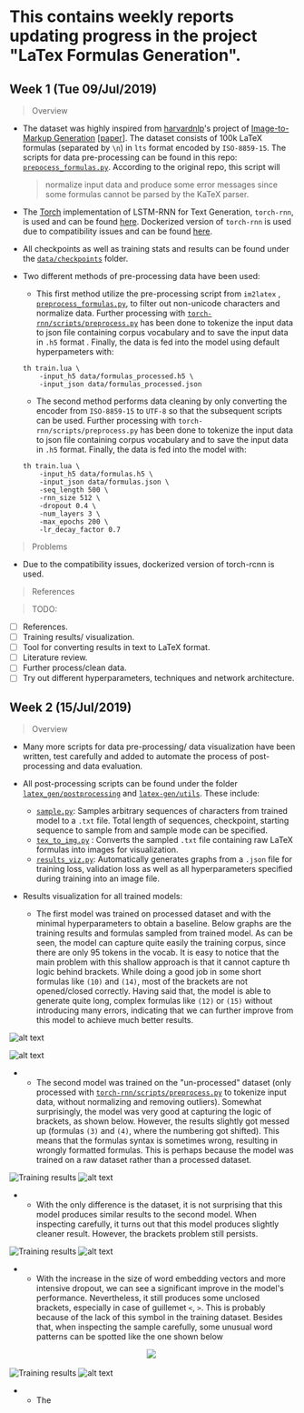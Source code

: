 # This contains weekly reports updating progress in the project "LaTex Formulas Generation".

##  Week 1 (Tue 09/Jul/2019)

> Overview

 - The dataset was highly inspired from [harvardnlp](http://nlp.seas.harvard.edu/)'s project of [Image-to-Markup Generation](http://lstm.seas.harvard.edu/latex/) [[paper](http://arxiv.org/pdf/1609.04938v1.pdf)]. The dataset consists of 100k LaTeX formulas (separated by `\n`) in `lts` format encoded by `ISO-8859-15`. The scripts for data pre-processing can be found in this repo: [`prepocess_formulas.py`](https://github.com/hnt4499/latex-gen/blob/master/im2markup/scripts/preprocessing/preprocess_formulas.py).  According to the original repo, this script will 
	> normalize input data and produce some error messages since some formulas cannot be parsed by the KaTeX parser.
	
 - The [Torch](http://torch.ch/) implementation of LSTM-RNN for Text Generation, `torch-rnn`, is used and can be found [here](https://github.com/jcjohnson/torch-rnn). Dockerized version of `torch-rnn` is used due to compatibility issues and can be found [here](https://github.com/crisbal/docker-torch-rnn).
 - All checkpoints as well as training stats and results can be found under the [`data/checkpoints`](https://github.com/hnt4499/latex-gen/tree/master/data/checkpoints) folder.
 - Two different methods of pre-processing data have been used:
    - This first method utilize the pre-processing script from `im2latex` , [`preprocess_formulas.py`](https://github.com/hnt4499/latex-gen/blob/master/im2markup/scripts/preprocessing/preprocess_formulas.py), to filter out non-unicode characters and normalize data. Further processing with [`torch-rnn/scripts/preprocess.py`](https://github.com/jcjohnson/torch-rnn/blob/master/scripts/preprocess.py) has been done to tokenize the input data to json file containing corpus vocabulary and to save the input data in `.h5` format . Finally, the data is fed into the model using default hyperpameters with:
	```
	th train.lua \
		-input_h5 data/formulas_processed.h5 \
		-input_json data/formulas_processed.json
	``` 
	
    - The second method performs data cleaning by only converting the encoder from `ISO-8859-15` to `UTF-8` so that the subsequent scripts can be used. Further processing with  `torch-rnn/scripts/preprocess.py` has been done to tokenize the input data to json file containing corpus vocabulary and to save the input data in `.h5` format. Finally, the data is fed into the model with:
	```
	th train.lua \
		-input_h5 data/formulas.h5 \
		-input_json data/formulas.json \
		-seq_length 500 \
		-rnn_size 512 \
		-dropout 0.4 \
		-num_layers 3 \
		-max_epochs 200 \
		-lr_decay_factor 0.7
	```
> Problems

 - Due to the compatibility issues, dockerized version of torch-rcnn is used.

> References

> TODO:

 - [ ] References.
 - [ ] Training results/ visualization.
 - [ ] Tool for converting results in text to LaTeX format.
 - [ ] Literature review.
 - [ ] Further process/clean data.
 - [ ] Try out different hyperparameters, techniques and network architecture.

## Week 2 (15/Jul/2019)
> Overview

- Many more scripts for data pre-processing/ data visualization have been written, test carefully and added to automate the process of post-processing and data evaluation.
- All post-processing scripts can be found under the folder [`latex_gen/postprocessing`](https://github.com/hnt4499/latex-gen/tree/master/latex_gen/postprocessing) and [`latex-gen/utils`](https://github.com/hnt4499/latex-gen/tree/master/latex_gen/utils). These include:

	- [`sample.py`](https://github.com/hnt4499/latex-gen/blob/master/latex_gen/postprocessing/sample.py):  Samples arbitrary sequences of characters from trained model to a `.txt` file. Total length of sequences, checkpoint, starting sequence to sample from and sample mode can be specified.
	- [`tex_to_img.py`](https://github.com/hnt4499/latex-gen/blob/master/latex_gen/postprocessing/tex_to_img.py) :  Converts the sampled `.txt` file containing raw LaTeX formulas into images for visualization. 
	- [`results_viz.py`](https://github.com/hnt4499/latex-gen/blob/master/latex_gen/postprocessing/results_viz.py): Automatically generates graphs from a `.json` file for training loss, validation loss as well as all hyperparameters specified during training into an image file.

- Results visualization for all trained models:

	- The first model was trained on processed dataset and with the minimal hyperparameters to obtain a baseline. Below graphs are the training results and formulas sampled from trained model. As can be seen, the model can capture quite easily the training corpus, since there are only 95 tokens in the vocab. It is easy to notice that the main problem with this shallow approach is that it cannot capture th logic behind brackets. While doing a good job in some short formulas like `(10)` and `(14)`, most of the brackets are not opened/closed correctly. Having said that, the model is able to generate quite long, complex formulas like `(12)` or `(15)` without introducing many errors, indicating that we can further improve from this model to achieve much better results.
	
![alt text](https://raw.githubusercontent.com/hnt4499/latex_gen/master/data/checkpoints/20190709_0221/training.jpg "Training results") 

![alt text](https://raw.githubusercontent.com/hnt4499/latex_gen/master/data/checkpoints/20190709_0221/sample_batch/20190709_0221_71.png "Sampled formulas") 

- -  The second model was trained on the "un-processed" dataset (only processed with [`torch-rnn/scripts/preprocess.py`](https://github.com/jcjohnson/torch-rnn/blob/master/scripts/preprocess.py) to tokenize input data, without normalizing and removing outliers). Somewhat surprisingly, the model was very good at capturing the logic of brackets, as shown below. However, the results slightly got messed up (formulas `(3)` and `(4)`, where the numbering got shifted). This means that the formulas syntax is sometimes wrong, resulting in wrongly formatted formulas. This is perhaps because the model was trained on a raw dataset rather than a processed dataset.
	
![](https://raw.githubusercontent.com/hnt4499/latex_gen/master/data/checkpoints/20190709_0822/training.jpg "Training results")
![alt text](https://raw.githubusercontent.com/hnt4499/latex_gen/master/data/checkpoints/20190709_0822/sample_batch/20190709_0822_34.png "Sampled formulas")

- - With the only difference is the dataset, it is not surprising that this model produces similar results to the second model. When inspecting carefully, it turns out that this model produces slightly cleaner result. However, the brackets problem still persists.
	
![](https://raw.githubusercontent.com/hnt4499/latex_gen/master/data/checkpoints/20190709_0822/training.jpg "Training results")
![alt text](https://raw.githubusercontent.com/hnt4499/latex_gen/master/data/checkpoints/20190709_0822/sample_batch/20190709_0822_34.png "Sampled formulas")

- - With the increase in the size of word embedding vectors and more intensive dropout, we can see a significant improve in the model's performance. Nevertheless, it still produces some unclosed brackets, especially in case of guillemet `<`, `>`. This is probably because of the lack of this symbol in the training dataset. Besides that, when inspecting the sample carefully, some unusual word patterns can be spotted like the one shown below


<p align="center">
  <img src=https://raw.githubusercontent.com/hnt4499/latex_gen/master/data/checkpoints/20190711_0200/sample/20190711_0200_205.png> <img/>
</p>
	
![](https://raw.githubusercontent.com/hnt4499/latex_gen/master/data/checkpoints/20190711_0200/training.jpg "Training results")
![alt text](https://raw.githubusercontent.com/hnt4499/latex_gen/master/data/checkpoints/20190711_0200/sample_batch/20190711_0200_10.png "Sampled formulas")

- - The 
<!--stackedit_data:
eyJoaXN0b3J5IjpbMTk3NDg4MjI3MSwxMjMwOTgwNzUyLC0xNT
A0NjQxNTMzLDEzOTAxMTQ4NzYsLTM1NzYzMDMyMywtMzk5NzAy
MDc1LC05NzM2MzIyMjksOTU2NzA0Nzk3LC0xNTIyMzUxMTI4LD
IxMTIxMDI5NzZdfQ==
-->